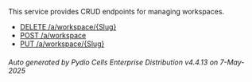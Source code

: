 






This service provides CRUD endpoints for managing workspaces.

- [DELETE /a/workspace/{Slug}](../delete-a-workspace-slug/)
- [POST /a/workspace](../post-a-workspace/)
- [PUT /a/workspace/{Slug}](../put-a-workspace-slug/)

###### Auto generated by Pydio Cells Enterprise Distribution v4.4.13 on 7-May-2025
